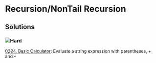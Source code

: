 # Recursion/NonTail Recursion

## Solutions

### ![Hard](https://img.shields.io/badge/Hard-f8615c)

[0224. Basic Calculator](/Recursion%2FNonTail%20Recursion%2F0224.%20Basic%20Calculator): Evaluate a string expression with parentheses, + and -
